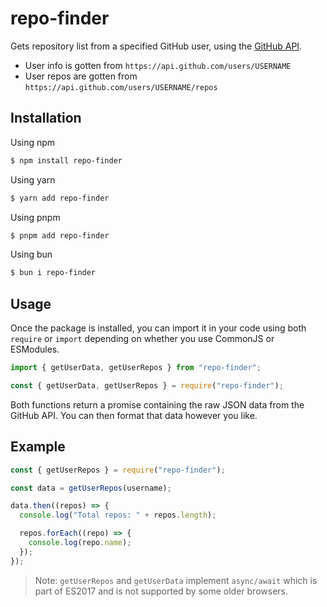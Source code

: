 # repo-finder

Gets repository list from a specified GitHub user, using the [GitHub API](https://docs.github.com/en/rest?apiVersion=2022-11-28).

- User info is gotten from `https://api.github.com/users/USERNAME`
- User repos are gotten from `https://api.github.com/users/USERNAME/repos`

## Installation

Using npm

```bash
$ npm install repo-finder
```

Using yarn

```bash
$ yarn add repo-finder
```

Using pnpm

```bash
$ pnpm add repo-finder
```

Using bun

```bash
$ bun i repo-finder
```

## Usage

Once the package is installed, you can import it in your code using both `require` or `import` depending on whether you use CommonJS or ESModules.

```js
import { getUserData, getUserRepos } from "repo-finder";

const { getUserData, getUserRepos } = require("repo-finder");
```

Both functions return a promise containing the raw JSON data from the GitHub API. You can then format that data however you like.

## Example

```js
const { getUserRepos } = require("repo-finder");

const data = getUserRepos(username);

data.then((repos) => {
  console.log("Total repos: " + repos.length);

  repos.forEach((repo) => {
    console.log(repo.name);
  });
});
```

> Note: `getUserRepos` and `getUserData` implement `async/await` which is part of ES2017 and is not supported by some older browsers.
